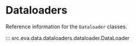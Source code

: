 # Dataloaders

Reference information for the `Dataloader` classes.

::: src.eva.data.dataloaders.dataloader.DataLoader